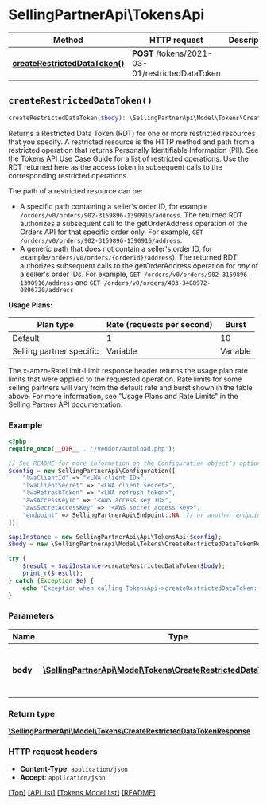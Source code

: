 # SellingPartnerApi\TokensApi

Method | HTTP request | Description
------------- | ------------- | -------------
[**createRestrictedDataToken()**](TokensApi.md#createRestrictedDataToken) | **POST** /tokens/2021-03-01/restrictedDataToken | 


## `createRestrictedDataToken()`

```php
createRestrictedDataToken($body): \SellingPartnerApi\Model\Tokens\CreateRestrictedDataTokenResponse
```



Returns a Restricted Data Token (RDT) for one or more restricted resources that you specify. A restricted resource is the HTTP method and path from a restricted operation that returns Personally Identifiable Information (PII). See the Tokens API Use Case Guide for a list of restricted operations. Use the RDT returned here as the access token in subsequent calls to the corresponding restricted operations.

The path of a restricted resource can be:
- A specific path containing a seller's order ID, for example ```/orders/v0/orders/902-3159896-1390916/address```. The returned RDT authorizes a subsequent call to the getOrderAddress operation of the Orders API for that specific order only. For example, ```GET /orders/v0/orders/902-3159896-1390916/address```.
- A generic path that does not contain a seller's order ID, for example```/orders/v0/orders/{orderId}/address```). The returned RDT authorizes subsequent calls to the getOrderAddress operation for *any* of a seller's order IDs. For example, ```GET /orders/v0/orders/902-3159896-1390916/address``` and ```GET /orders/v0/orders/483-3488972-0896720/address```

**Usage Plans:**

| Plan type | Rate (requests per second) | Burst |
| ---- | ---- | ---- |
|Default| 1 | 10 |
|Selling partner specific| Variable | Variable |

The x-amzn-RateLimit-Limit response header returns the usage plan rate limits that were applied to the requested operation. Rate limits for some selling partners will vary from the default rate and burst shown in the table above. For more information, see \"Usage Plans and Rate Limits\" in the Selling Partner API documentation.

### Example

```php
<?php
require_once(__DIR__ . '/vendor/autoload.php');

// See README for more information on the Configuration object's options
$config = new SellingPartnerApi\Configuration([
    "lwaClientId" => "<LWA client ID>",
    "lwaClientSecret" => "<LWA client secret>",
    "lwaRefreshToken" => "<LWA refresh token>",
    "awsAccessKeyId" => "<AWS access key ID>",
    "awsSecretAccessKey" => "<AWS secret access key>",
    "endpoint" => SellingPartnerApi\Endpoint::NA  // or another endpoint from lib/Endpoints.php
]);

$apiInstance = new SellingPartnerApi\Api\TokensApi($config);
$body = new \SellingPartnerApi\Model\Tokens\CreateRestrictedDataTokenRequest(); // \SellingPartnerApi\Model\Tokens\CreateRestrictedDataTokenRequest | The restricted data token request details.

try {
    $result = $apiInstance->createRestrictedDataToken($body);
    print_r($result);
} catch (Exception $e) {
    echo 'Exception when calling TokensApi->createRestrictedDataToken: ', $e->getMessage(), PHP_EOL;
}
```

### Parameters

Name | Type | Description  | Notes
------------- | ------------- | ------------- | -------------
 **body** | [**\SellingPartnerApi\Model\Tokens\CreateRestrictedDataTokenRequest**](../Model/Tokens/CreateRestrictedDataTokenRequest.md)| The restricted data token request details. |

### Return type

[**\SellingPartnerApi\Model\Tokens\CreateRestrictedDataTokenResponse**](../Model/Tokens/CreateRestrictedDataTokenResponse.md)

### HTTP request headers

- **Content-Type**: `application/json`
- **Accept**: `application/json`

[[Top]](#) [[API list]](../)
[[Tokens Model list]](../Model/Tokens)
[[README]](../../README.md)
